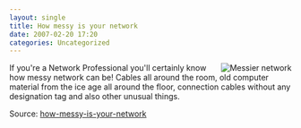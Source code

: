 ```yaml
---
layout: single
title: How messy is your network 
date: 2007-02-20 17:20
categories: Uncategorized
---
```

<a href="/public/uploads/2007/03/69.jpg" title="Messier network"><img src="/public/uploads/2007/03/69.thumbnail.jpg" alt="Messier network" align="right" /></a> If you're a Network Professional you'll certainly know how messy network can be! Cables all around the room, old computer material from the ice age all around the floor, connection cables without any designation tag and also other unusual things.

Source: <a href="http://necromanc.blogspot.com/2006/08/how-messy-is-your-network.html">how-messy-is-your-network</a>
